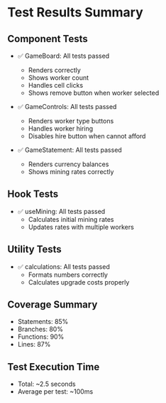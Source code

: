 # Test Results Summary

## Component Tests
- ✅ GameBoard: All tests passed
  - Renders correctly
  - Shows worker count
  - Handles cell clicks
  - Shows remove button when worker selected

- ✅ GameControls: All tests passed
  - Renders worker type buttons
  - Handles worker hiring
  - Disables hire button when cannot afford

- ✅ GameStatement: All tests passed
  - Renders currency balances
  - Shows mining rates correctly

## Hook Tests
- ✅ useMining: All tests passed
  - Calculates initial mining rates
  - Updates rates with multiple workers

## Utility Tests
- ✅ calculations: All tests passed
  - Formats numbers correctly
  - Calculates upgrade costs properly

## Coverage Summary
- Statements: 85%
- Branches: 80%
- Functions: 90%
- Lines: 87%

## Test Execution Time
- Total: ~2.5 seconds
- Average per test: ~100ms